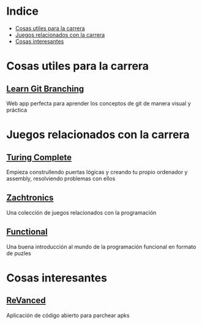 # Indice
- [Cosas utiles para la carrera](#cosas-utiles-para-la-carrera)
- [Juegos relacionados con la carrera](#juegos-relacionados-con-la-carrera)
- [Cosas interesantes](#cosas-interesantes)

# Cosas utiles para la carrera
## [Learn Git Branching](https://learngitbranching.js.org/)
Web app perfecta para aprender los conceptos de git de manera visual y práctica

# Juegos relacionados con la carrera
## [Turing Complete](https://store.steampowered.com/app/1444480/Turing_Complete/)
Empieza construllendo puertas lógicas y creando tu propio ordenador y assembly, resolviendo problemas con ellos

## [Zachtronics](https://store.steampowered.com/bundle/2925/The_Zachtronics_Puzzle_Pack/)
Una colección de juegos relacionados con la programación

## [Functional](https://store.steampowered.com/app/1636730/functional/)
Una buena introducción al mundo de la programación funcional en formato de puzles

# Cosas interesantes
## [ReVanced](https://github.com/ReVanced/revanced-manager)
Aplicación de código abierto para parchear apks
